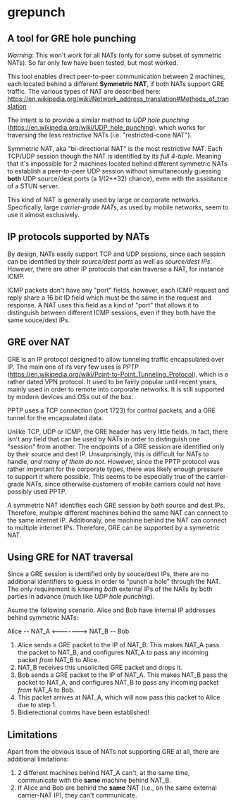 # grepunch
## A tool for GRE hole punching

_Warning_: This won't work for all NATs (only for some subset of symmetric NATs). So far only few have been tested, but most worked.

This tool enables direct peer-to-peer communication between 2 machines, each located behind a different **Symmetric NAT**, if both NATs support GRE traffic.
The various types of NAT are described here: https://en.wikipedia.org/wiki/Network_address_translation#Methods_of_translation

The intent is to provide a similar method to _UDP hole punching_ (https://en.wikipedia.org/wiki/UDP_hole_punching), which works for traversing the less restrictive NATs (i.e. "restricted-cone NAT").

Symmetric NAT, aka "bi-directional NAT" is the most restrictive NAT. Each TCP/UDP session though the NAT is identified by its _full 4-tuple_. Meaning that it's impossible for 2 machines located behind different symmetric NATs to establish a peer-to-peer UDP session without simultaneously guessing **both** UDP source/dest ports (a 1/(2**32) chance), even with the assistance of a STUN server.

This kind of NAT is generally used by large or corporate networks. Specifically, large _carrier-grade NATs_, as used by mobile networks, seem to use it almost exclusively.

## IP protocols supported by NATs

By design, NATs easily support TCP and UDP sessions, since each session can be identified by their _source/dest ports_ as well as _source/dest IPs_. However, there are other IP protocols that can traverse a NAT, for instance ICMP.

ICMP packets don't have any "port" fields, however, each ICMP request and reply share a 16 bit ID field which must be the same in the request and response. A NAT uses this field as a kind of "port" that allows it to distinguish between different ICMP sessions, even if they both have the same souce/dest IPs.

## GRE over NAT

GRE is an IP protocol designed to allow tunneling traffic encapsulated over IP. The main one of its very few uses is _PPTP_ (https://en.wikipedia.org/wiki/Point-to-Point_Tunneling_Protocol), which is a rather dated VPN protocol. It used to be fairly popular until recent years, mainly used in order to remote into corporate networks. It is still supported by modern devices and OSs out of the box.

PPTP uses a TCP connection (port 1723) for control packets, and a GRE tunnel for the encapsulated data. 

Unlike TCP, UDP or ICMP, the GRE header has very little fields. In fact, there isn't any field that can be used by NATs in order to distinguish one "session" from another. The endpoints of a GRE session are identified only by their source and dest IP. Unsurprisingly, this is difficult for NATs to handle, _and many of them do not_.
However, since the PPTP protocol was rather improtant for the corporate types, there was likely enough pressure to support it where possible. This seems to be especially true of the carrier-grade NATs, since otherwise customers of mobile carriers could not have possibly used PPTP.

A symmetric NAT identifies each GRE session by _both_ source and dest IPs. Therefore, multiple different machines behind the same NAT can connect to the same internet IP. Additionaly, one machine behind the NAT can connect to multiple internet IPs. Therefore, GRE can be supported by a symmetric NAT.

## Using GRE for NAT traversal

Since a GRE session is identified only by souce/dest IPs, there are no additional identifiers to guess in order to "punch a hole" through the NAT. The only requirement is knowing *both* external IPs of the NATs by both parties in advance (much like _UDP hole punching_).

Asume the following scenario. Alice and Bob have internal IP addresses behind symmetric NATs:

Alice -- NAT_A <-------> NAT_B -- Bob

1) Alice sends a GRE packet to the IP of NAT_B. This makes NAT_A pass the packet to NAT_B, and configures NAT_A to pass any incoming packet _from_ NAT_B to Alice.
2) NAT_B receives this unsolicited GRE packet and drops it.
3) Bob sends a GRE packet to the IP of NAT_A. This makes NAT_B pass the packet to NAT_A, and configures NAT_B to pass any incoming packet _from_ NAT_A to Bob.
4) This packet arrives at NAT_A, which will now pass this packet to Alice due to step 1.
5) Bidierectional comms have been established!

## Limitations

Apart from the obvious issue of NATs not supporting GRE at all, there are additional limitations:
1) 2 different machines behind NAT_A can't, at the same time, communicate with the **same** machine behind NAT_B.
2) If Alice and Bob are behind the **same** NAT (i.e., on the same external carrier-NAT IP), they can't communicate.

